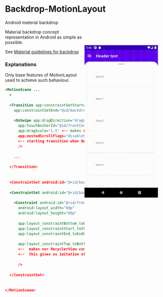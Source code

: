 # Backdrop-MotionLayout
Android material backdrop

<img src="/preview.gif" alt="sample" title="sample" align="right" vspace="52" height="500"/>

Material backdrop concept representation in Android as simple as possible.

See [Material guidelines for backdrop](https://material.io/components/backdrop)

### Explanations

Only base features of MotionLayout used to achieve such behaviour.

```xml
<MotionScene ...
  >
	
  <Transition app:constraintSetStart="@id/backdropCollapsed"
    app:constraintSetEnd="@id/backdropExpanded">
		
    <OnSwipe app:dragDirection="dragUp"
      app:touchAnchorId="@id/frontContentContainer"
      app:dragScale="1.5" <-- makes swipe more natural by increasing its scale by 150%
      app:nestedScrollFlags="disableScroll" <-- important, this flag prevent -->
      <-- starting transition when RecyclerView reaches the start (or the end) after scroll -->
      />
		
    ...
	
  </Transition>
  
  
  <ConstraintSet android:id="@+id/backdropCollapsed" /> <-- base state (mathes our activity_main.xml) -->
	
  <ConstraintSet android:id="@+id/backdropExpanded">

    <Constraint android:id="@+id/frontContentContainer"
      android:layout_width="0dp"
      android:layout_height="0dp"

      app:layout_constraintBottom_toBottomOf="parent"
      app:layout_constraintStart_toStartOf="parent"
      app:layout_constraintEnd_toEndOf="parent"
      
      app:layout_constraintTop_toBottomOf="@id/backdropBackground"  <-- main difference,
      <--  makes our RecyclerView container align bottom of backdrop content -->
      <--  this gives us imitation of BottomSheet appearance and elevation -->
     
      />

  </ConstraintSet>


</MotionScene>

```
